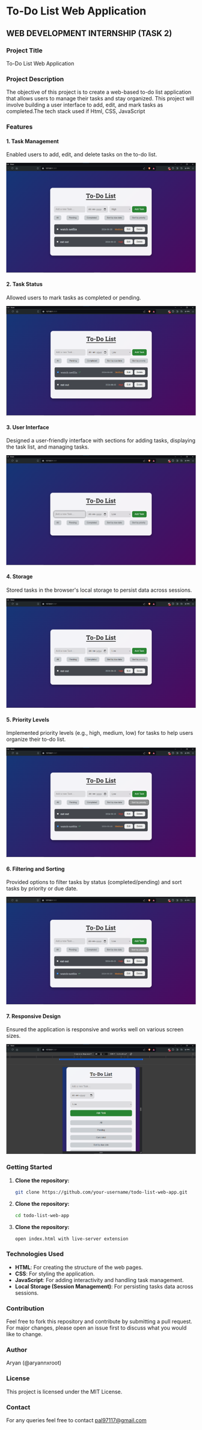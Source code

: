 # To-Do List Web Application

## WEB DEVELOPMENT INTERNSHIP (TASK 2)

### Project Title
To-Do List Web Application

### Project Description
The objective of this project is to create a web-based to-do list application that allows users to manage their tasks and stay organized. This project will involve building a user interface to add, edit, and mark tasks as completed.The tech stack used if Html, CSS, JavaScript

### Features

#### 1. Task Management
Enabled users to add, edit, and delete tasks on the to-do list.

![Task Management](images/task_management.png)

#### 2. Task Status
Allowed users to mark tasks as completed or pending.

![Task Status](images/task_status.png)

#### 3. User Interface
Designed a user-friendly interface with sections for adding tasks, displaying the task list, and managing tasks.

![User Interface](images/to_do_list.png)

#### 4. Storage
Stored tasks in the browser's local storage to persist data across sessions.

![Storage](images/storage.png)

#### 5. Priority Levels
Implemented priority levels (e.g., high, medium, low) for tasks to help users organize their to-do list.

![Priority Levels](images/priority_levels.png)

#### 6. Filtering and Sorting
Provided options to filter tasks by status (completed/pending) and sort tasks by priority or due date.

![Filtering and Sorting](images/filtering_sorting.png)

#### 7. Responsive Design
Ensured the application is responsive and works well on various screen sizes.

![Responsive Design](images/responsive_design.png)

### Getting Started

1. **Clone the repository:**
   ```bash
   git clone https://github.com/your-username/todo-list-web-app.git

2. **Clone the repository:**
   ```bash
   cd todo-list-web-app

3. **Clone the repository:**
   ```bash
   open index.html with live-server extension

### Technologies Used

- **HTML**: For creating the structure of the web pages.
- **CSS**: For styling the application.
- **JavaScript**: For adding interactivity and handling task management.
- **Local Storage (Session Management)**: For persisting tasks data across sessions.

### Contribution
Feel free to fork this repository and contribute by submitting a pull request. For major changes, please open an issue first to discuss what you would like to change.

### Author
Aryan (@aryannxroot)


### License
This project is licensed under the MIT License.

### Contact
For any queries feel free to contact pal97117@gmail.com

